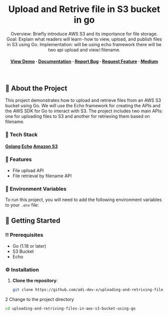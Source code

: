
<div align="center">

 
  <h1>Upload and Retrive file in S3 bucket in go</h1>
  
  <p>
   Overview: Briefly introduce AWS S3 and its importance for file storage.
  Goal: Explain what readers will learn - how to view, upload, and publish files in S3 using Go.
  Implementation: will be using echo framework there will be two api upload and view/:filename.
  </p>
  
  
<!-- Badges -->

   
<h4>
    <a href="https://github.com/uploading-and-retriving-files-in-aws-s3-bucket-using-go">View Demo</a>
  <span> · </span>
    <a href="https://github.com/uploading-and-retriving-files-in-aws-s3-bucket-using-go">Documentation</a>
  <span> · </span>
    <a href="https://github.com/adi-dev-x/uploading-and-retriving-files-in-aws-s3-bucket-using-go/issues/">Report Bug</a>
  <span> · </span>
    <a href="https://github.com/adi-dev-x/uploading-and-retriving-files-in-aws-s3-bucket-using-go/issues/">Request Feature</a>
   <span> · </span>
    <a href="https://medium.com/@adithyanunni258/clean-architecture-in-go-82372752e9f9">Medium</a>
  </h4>
</div>

<br />

<!-- Table of Contents -->


<!-- About the Project -->
## :star2: About the Project

This project demonstrates how to upload and retrieve files from an AWS S3 bucket using Go. We will use the Echo framework for creating the APIs and the AWS SDK for Go to interact with S3. The project includes two main APIs: one for uploading files to S3 and another for retrieving them based on filename.



### :space_invader: Tech Stack

<h4>
     <a href="https://go.dev/">Golang</a>
     <a href="https://echo.labstack.com/">Echo</a>
     <a href="https://aws.amazon.com/s3/">Amazon S3</a>
</h4>


<!-- Features -->
### :dart: Features

- File upload API
- File retrieval by filename API

<!-- Environment Variables -->
### :key: Environment Variables

To run this project, you will need to add the following environment variables to your `.env` file:


<!-- Getting Started -->
## :toolbox: Getting Started

### :bangbang: Prerequisites

- Go (1.18 or later)
- S3 Bucket
- Echo

### :gear: Installation

1. **Clone the repository**:
   ```bash
   git clone https://github.com/adi-dev-x/uploading-and-retriving-files-in-aws-s3-bucket-using-go
2   Change to the project directory 
   ```bash
   cd uploading-and-retriving-files-in-aws-s3-bucket-using-go

  
